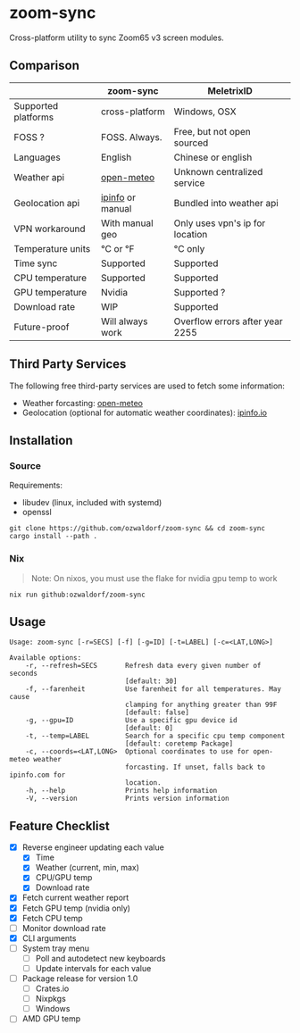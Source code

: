 # zoom-sync

Cross-platform utility to sync Zoom65 v3 screen modules.

## Comparison

|                     | zoom-sync        | MeletrixID                      |
| ------------------- | ---------------- | ------------------------------- |
| Supported platforms | cross-platform   | Windows, OSX                    |
| FOSS ?              | FOSS. Always.    | Free, but not open sourced      |
| Languages           | English          | Chinese or english              |
| Weather api         | [open-meteo](https://open-meteo.com) | Unknown centralized service |
| Geolocation api     | [ipinfo](https://ipinfo.io) or manual | Bundled into weather api |
| VPN workaround      | With manual geo  | Only uses vpn's ip for location |
| Temperature units   | °C or °F         | °C only                         |
| Time sync           | Supported        | Supported                       |
| CPU temperature     | Supported        | Supported                       |
| GPU temperature     | Nvidia           | Supported ?                     |
| Download rate       | WIP              | Supported                       |
| Future-proof        | Will always work | Overflow errors after year 2255 |

## Third Party Services

The following free third-party services are used to fetch some information:

- Weather forcasting: [open-meteo](https://open-meteo.com)
- Geolocation (optional for automatic weather coordinates): [ipinfo.io](https://ipinfo.io)

## Installation

### Source

Requirements:

- libudev (linux, included with systemd)
- openssl

```
git clone https://github.com/ozwaldorf/zoom-sync && cd zoom-sync
cargo install --path .
```

### Nix

> Note: On nixos, you must use the flake for nvidia gpu temp to work

```
nix run github:ozwaldorf/zoom-sync
```

## Usage

```
Usage: zoom-sync [-r=SECS] [-f] [-g=ID] [-t=LABEL] [-c=<LAT,LONG>]

Available options:
    -r, --refresh=SECS       Refresh data every given number of seconds
                             [default: 30]
    -f, --farenheit          Use farenheit for all temperatures. May cause
                             clamping for anything greater than 99F
                             [default: false]
    -g, --gpu=ID             Use a specific gpu device id
                             [default: 0]
    -t, --temp=LABEL         Search for a specific cpu temp component
                             [default: coretemp Package]
    -c, --coords=<LAT,LONG>  Optional coordinates to use for open-meteo weather
                             forcasting. If unset, falls back to ipinfo.com for
                             location.
    -h, --help               Prints help information
    -V, --version            Prints version information
```

## Feature Checklist

- [x] Reverse engineer updating each value
  - [x] Time
  - [x] Weather (current, min, max)
  - [x] CPU/GPU temp
  - [x] Download rate
- [x] Fetch current weather report
- [x] Fetch GPU temp (nvidia only)
- [x] Fetch CPU temp
- [ ] Monitor download rate
- [x] CLI arguments
- [ ] System tray menu
  - [ ] Poll and autodetect new keyboards
  - [ ] Update intervals for each value
- [ ] Package release for version 1.0
  - [ ] Crates.io
  - [ ] Nixpkgs
  - [ ] Windows
- [ ] AMD GPU temp
